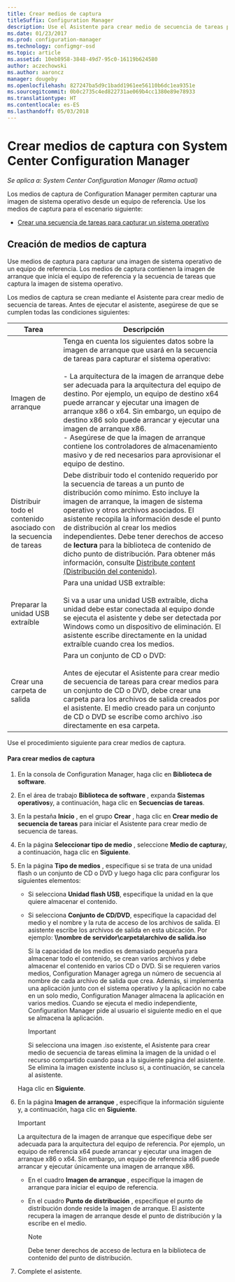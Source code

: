 ```yaml
---
title: Crear medios de captura
titleSuffix: Configuration Manager
description: Use el Asistente para crear medio de secuencia de tareas para crear medios de captura en Configuration Manager para capturar una imagen de sistema operativo desde un equipo de referencia.
ms.date: 01/23/2017
ms.prod: configuration-manager
ms.technology: configmgr-osd
ms.topic: article
ms.assetid: 10eb8958-3848-49d7-95c0-16119b624580
author: aczechowski
ms.author: aaroncz
manager: dougeby
ms.openlocfilehash: 827247ba5d9c1badd1961ee56110b6dc1ea9351e
ms.sourcegitcommit: 0b0c2735c4ed822731ae069b4cc1380e89e78933
ms.translationtype: HT
ms.contentlocale: es-ES
ms.lasthandoff: 05/03/2018
---
```

# <a name="create-capture-media-with-system-center-configuration-manager"></a>Crear medios de captura con System Center Configuration Manager

*Se aplica a: System Center Configuration Manager (Rama actual)*

Los medios de captura de Configuration Manager permiten capturar una imagen de sistema operativo desde un equipo de referencia. Use los medios de captura para el escenario siguiente:  

-   [Crear una secuencia de tareas para capturar un sistema operativo](create-a-task-sequence-to-capture-an-operating-system.md)  

##  <a name="BKMK_CreateCaptureMedia"></a> Creación de medios de captura  
 Use medios de captura para capturar una imagen de sistema operativo de un equipo de referencia. Los medios de captura contienen la imagen de arranque que inicia el equipo de referencia y la secuencia de tareas que captura la imagen de sistema operativo.

Los medios de captura se crean mediante el Asistente para crear medio de secuencia de tareas. Antes de ejecutar el asistente, asegúrese de que se cumplen todas las condiciones siguientes:  

|Tarea|Descripción|  
|----------|-----------------|  
|Imagen de arranque|Tenga en cuenta los siguientes datos sobre la imagen de arranque que usará en la secuencia de tareas para capturar el sistema operativo:<br /><br /> - La arquitectura de la imagen de arranque debe ser adecuada para la arquitectura del equipo de destino. Por ejemplo, un equipo de destino x64 puede arrancar y ejecutar una imagen de arranque x86 o x64. Sin embargo, un equipo de destino x86 solo puede arrancar y ejecutar una imagen de arranque x86.<br />- Asegúrese de que la imagen de arranque contiene los controladores de almacenamiento masivo y de red necesarios para aprovisionar el equipo de destino.|  
|Distribuir todo el contenido asociado con la secuencia de tareas|Debe distribuir todo el contenido requerido por la secuencia de tareas a un punto de distribución como mínimo. Esto incluye la imagen de arranque, la imagen de sistema operativo y otros archivos asociados. El asistente recopila la información desde el punto de distribución al crear los medios independientes. Debe tener derechos de acceso de **lectura** para la biblioteca de contenido de dicho punto de distribución.  Para obtener más información, consulte [Distribute content (Distribución del contenido)](../../core/servers/deploy/configure/deploy-and-manage-content.md#bkmk_distribute).|  
|Preparar la unidad USB extraíble|Para una unidad USB extraíble:<br /><br /> Si va a usar una unidad USB extraíble, dicha unidad debe estar conectada al equipo donde se ejecuta el asistente y debe ser detectada por Windows como un dispositivo de eliminación. El asistente escribe directamente en la unidad extraíble cuando crea los medios.|  
|Crear una carpeta de salida|Para un conjunto de CD o DVD:<br /><br /> Antes de ejecutar el Asistente para crear medio de secuencia de tareas para crear medios para un conjunto de CD o DVD, debe crear una carpeta para los archivos de salida creados por el asistente. El medio creado para un conjunto de CD o DVD se escribe como archivo .iso directamente en esa carpeta.|  

 Use el procedimiento siguiente para crear medios de captura.  

#### <a name="to-create-capture-media"></a>Para crear medios de captura  

1.  En la consola de Configuration Manager, haga clic en **Biblioteca de software**.  

2.  En el área de trabajo **Biblioteca de software** , expanda **Sistemas operativos**y, a continuación, haga clic en **Secuencias de tareas**.  

3.  En la pestaña **Inicio** , en el grupo **Crear** , haga clic en **Crear medio de secuencia de tareas** para iniciar el Asistente para crear medio de secuencia de tareas.  

4.  En la página **Seleccionar tipo de medio** , seleccione **Medio de captura**y, a continuación, haga clic en **Siguiente**.  

5.  En la página **Tipo de medios** , especifique si se trata de una unidad flash o un conjunto de CD o DVD y luego haga clic para configurar los siguientes elementos:  

    -   Si selecciona **Unidad flash USB**, especifique la unidad en la que quiere almacenar el contenido.  

    -   Si selecciona **Conjunto de CD/DVD**, especifique la capacidad del medio y el nombre y la ruta de acceso de los archivos de salida. El asistente escribe los archivos de salida en esta ubicación. Por ejemplo: **\\\nombre de servidor\carpeta\archivo de salida.iso**  

         Si la capacidad de los medios es demasiado pequeña para almacenar todo el contenido, se crean varios archivos y debe almacenar el contenido en varios CD o DVD. Si se requieren varios medios, Configuration Manager agrega un número de secuencia al nombre de cada archivo de salida que crea. Además, si implementa una aplicación junto con el sistema operativo y la aplicación no cabe en un solo medio, Configuration Manager almacena la aplicación en varios medios. Cuando se ejecuta el medio independiente, Configuration Manager pide al usuario el siguiente medio en el que se almacena la aplicación.  

        > [!IMPORTANT]  
        >  Si selecciona una imagen .iso existente, el Asistente para crear medio de secuencia de tareas elimina la imagen de la unidad o el recurso compartido cuando pasa a la siguiente página del asistente. Se elimina la imagen existente incluso si, a continuación, se cancela al asistente.  

     Haga clic en **Siguiente**.  

6.  En la página **Imagen de arranque** , especifique la información siguiente y, a continuación, haga clic en **Siguiente**.  

    > [!IMPORTANT]  
    >  La arquitectura de la imagen de arranque que especifique debe ser adecuada para la arquitectura del equipo de referencia. Por ejemplo, un equipo de referencia x64 puede arrancar y ejecutar una imagen de arranque x86 o x64. Sin embargo, un equipo de referencia x86 puede arrancar y ejecutar únicamente una imagen de arranque x86.  

    -   En el cuadro **Imagen de arranque** , especifique la imagen de arranque para iniciar el equipo de referencia.  

    -   En el cuadro **Punto de distribución** , especifique el punto de distribución donde reside la imagen de arranque. El asistente recupera la imagen de arranque desde el punto de distribución y la escribe en el medio.  

        > [!NOTE]  
        >  Debe tener derechos de acceso de lectura en la biblioteca de contenido del punto de distribución.  

7.  Complete el asistente.  
